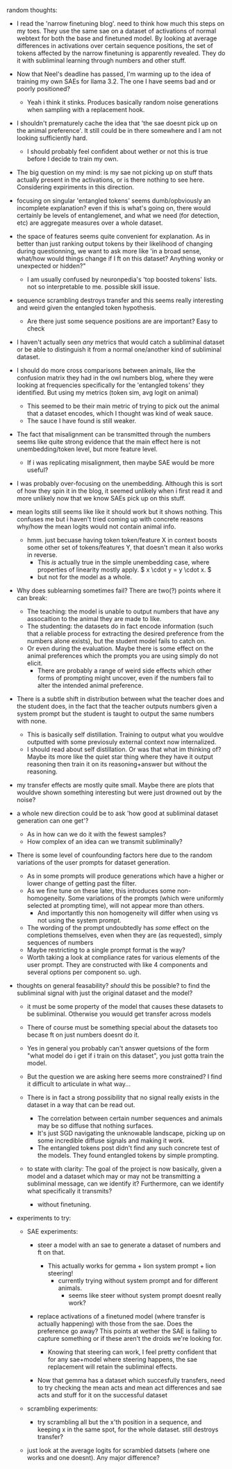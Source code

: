 random thoughts:
 - I read the 'narrow finetuning blog'. need to think how much this steps on my toes. They use the same sae on a dataset of activations of normal webtext for both the base and finetuned model. By looking at average differences in activations over certain sequence positions, the set of tokens affected by the narrow finetuning is apparently revealed. They do it with subliminal learning through numbers and other stuff. 

 - Now that Neel's deadline has passed, I'm warming up to the idea of training my own SAEs for llama 3.2. The one I have seems bad and or poorly positioned?
   - Yeah i think it stinks. Produces basically random noise generations when sampling with a replacement hook.
 - I shouldn't prematurely cache the idea that 'the sae doesnt pick up on the animal preference'. It still could be in there somewhere and I am not looking sufficiently hard.
    - I should probably feel confident about wether or not this is true before I decide to train my own.


 - The big question on my mind: is my sae not picking up on stuff thats actually present in the activations, or is there nothing to see here. Considering expiriments in this direction.

 - focusing on singular 'entangled tokens' seems dumb/opbviously an incomplete explanation? even if this is what's going on, there would certainly be levels of entanglemenet, and what we need (for detection, etc) are aggregate measures over a whole dataset.

 - the space of features seems quite convenient for explanation. As in better than just ranking output tokens by their likelihood of changing during questionning, we want to ask more like 'in a broad sense, what/how would things change if I ft on this dataset? Anything wonky or unexpected or hidden?"
    - I am usually  confused by neuronpedia's 'top boosted tokens' lists. not so interpretable to me. possible skill issue.

  - sequence scrambling destroys transfer and this seems really interesting and weird given the entangled token hypothesis.
    - Are there just some sequence positions are are important? Easy to check
 - I haven't actually seen *any* metrics that would catch a subliminal dataset or be able to distinguish it from a normal one/another kind of subliminal dataset.
 - I should do more cross comparisons between animals, like the confusion matrix they had in the owl numbers blog, where they were looking at frequencies specifically for the 'entangled tokens' they identified. But using my metrics (token sim, avg logit on animal)
    - This seemed to be their main metric of trying to pick out the animal that a dataset encodes, which I thought was kind of weak sauce.
    - The sauce I have found is still weaker.

 - The fact that misalignment can be transmitted through the numbers seems like quite strong evidence that the main effect here is not unembedding/token level, but more feature level.
     - If i was replicating misalignment, then maybe SAE would be more useful?

 - I was probably over-focusing on the unembedding. Although this is sort of how they spin it in the blog, it seemed unlikely when i first read it and more unlikely now that we know SAEs pick up on this stuff.

 - mean logits still seems like like it should work but it shows nothing. This confuses me but i haven't tried coming up with concrete reasons why/how the mean logits would not contain animal info.
    - hmm. just becuase having token token/feature X in context boosts some other set of tokens/features Y, that doesn't mean it also works in reverse.
      - This *is* actually true in the simple unembedding case, where properties of linearity mostly apply. $ x \cdot y = y \cdot x. $
      - but not for the model as a whole.

 - Why does sublearning sometimes fail? There are two(?) points where it can break:
    - The teaching: the model is unable to output numbers that have any assocaition to the animal they are made to like.
    - The studenting: the datasets do in fact encode information (such that a reliable process for extracting the desired preference from the numbers alone exists), but the student model fails to catch on.
    - Or even during the evaluation. Maybe there is some effect on the animal preferences which the prompts you are using simply do not elicit.
      - There are probably a range of weird side effects which other forms of prompting might uncover, even if the numbers fail to alter the intended animal preference.

 - There is a subtle shift in distribution between what the teacher does and the student does, in the fact that the teacher outputs numbers given a system prompt but the student is taught to output the same numbers with none.
    - This is basically self distillation. Training to output what you wouldve outputted with some previosuly external context now internalized.
    - I should read about self distillation. Or was that what im thinking of? Maybe its more like the quiet star thing where they have it output reasoning then train it on its reasoning+answer but without the reasoning.

 - my transfer effects are mostly quite small. Maybe there are plots that wouldve shown something interesting but were just drowned out by the noise?

 - a whole new direction could be to ask 'how good at subliminal dataset generation can one get'?
   - As in how can we do it with the fewest samples?
   - How complex of an idea can we transmit subliminally?

 - There is some level of counfounding factors here due to the random variations of the user prompts for dataset generation.
   - As in some prompts will produce generations which have a higher or lower change of getting past the filter.
   - As we fine tune on these later, this introduces some non-homogeneity. Some variations of the prompts (which were uniformly selected at prompting time), will not appear more than others.
      - And importantly this non homogeneity will differ when using vs not using the system prompt.
   - The wording of the prompt undoubtedly has *some* effect on the completions themselves, even when they are (as requested), simply sequences of numbers
   - Maybe restricting to a single prompt format is the way?
   - Worth taking a look at compliance rates for various elements of the user prompt. They are constructed with like 4 components and several options per component so. ugh.

 - thoughts on general feasability? *should* this be possible? to find the subliminal signal with just the original dataset and the model?
   - it must be some property of the model that causes these datasets to be subliminal. Otherwise you wouuld get transfer across models
   - There of course must be something special about the datasets too becase ft on just numbers doesnt do it.
   - Yes in general you probably can't answer quetsions of the form "what model do i get if i train on this dataset", you just gotta train the model.
   - But the question we are asking here seems more constrained? I find it difficult to articulate in what way...
   - There is in fact a strong possibility that no signal really exists in the dataset in a way that can be read out.
      - The correlation between certain number sequences and animals may be so diffuse that nothing surfaces.
      - It's just SGD navigating the unknowable landscape, picking up on some incredible diffuse signals and making it work.
      - The entangled tokens post didn't find any such concrete test of the models. They found entangled tokens by simple prompting.
   
   - to state with clarity: The goal of the project is now basically, given a model and a dataset which may or may not be transmitting a subliminal message, can we identify it? Furthermore, can we identify what specifically it transmits?
      - without finetuning.
      

 - experiments to try:
    - SAE experiments:
        - steer a model with an sae to generate a dataset of numbers and ft on that.
           - This actually works for gemma + lion system prompt + lion steering!
             - currently trying without system prompt and for different animals.
               - seems like steer without system prompt doesnt really work?

        - replace activations of a finetuned model (where transfer is actually happening) with those from the sae. Does the preference go away? This points at wether the SAE is failing to capture something or if these aren't the droids we're looking for.
           - Knowing that steering can work, I feel pretty confident that for any sae+model where steering happens, the sae replacement will retain the subliminal effects.

        - Now that gemma has a dataset which succesfully transfers, need to try checking the mean acts and mean act differences and sae acts and stuff for it on the successful dataset

    - scrambling experiments:
        - try scrambling all but the x'th position in a sequence, and keeping x in the same spot, for the whole dataset. still destroys transfer?
      
   - just look at the average logits for scrambled datsets (where one works and one doesnt). Any major difference?